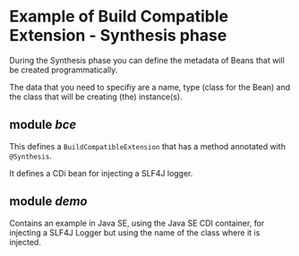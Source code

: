 # Example of Build Compatible Extension - Synthesis phase

During the Synthesis phase you can define the metadata of Beans that will be created programmatically.

The data that you need to specifiy are a name, type (class for the Bean) and the class that will be creating (the) instance(s).

## module _bce_

This defines a `BuildCompatibleExtension` that has a method annotated with `@Synthesis`.

It defines a CDi bean for injecting a SLF4J logger.

## module _demo_

Contains an example in Java SE, using the Java SE CDI container, for injecting a SLF4J Logger but using the name of the class where it is injected.
